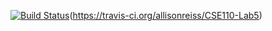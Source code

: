 [![Build Status](https://travis-ci.org/allisonreiss/CSE110-Lab5.svg?branch=master)](https://travis-ci.org/allisonreiss/CSE110-Lab5)(https://travis-ci.org/allisonreiss/CSE110-Lab5)
